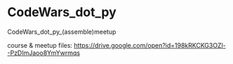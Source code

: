 # CodeWars_dot_py
CodeWars_dot_py_(assemble)meetup

course & meetup files: https://drive.google.com/open?id=198kRKCKG3OZl--PzDImJaoo8YmYwrmqs
